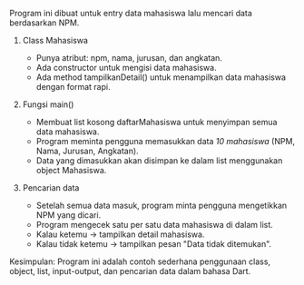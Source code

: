 Program ini dibuat untuk entry data mahasiswa lalu mencari data berdasarkan NPM.

1. Class Mahasiswa

   * Punya atribut: npm, nama, jurusan, dan angkatan.
   * Ada constructor untuk mengisi data mahasiswa.
   * Ada method tampilkanDetail() untuk menampilkan data mahasiswa dengan format rapi.

2. Fungsi main()

   * Membuat list kosong daftarMahasiswa untuk menyimpan semua data mahasiswa.
   * Program meminta pengguna memasukkan data *10 mahasiswa* (NPM, Nama, Jurusan, Angkatan).
   * Data yang dimasukkan akan disimpan ke dalam list menggunakan object Mahasiswa.

3. Pencarian data

   * Setelah semua data masuk, program minta pengguna mengetikkan NPM yang dicari.
   * Program mengecek satu per satu data mahasiswa di dalam list.
   * Kalau ketemu → tampilkan detail mahasiswa.
   * Kalau tidak ketemu → tampilkan pesan "Data tidak ditemukan".

Kesimpulan:
Program ini adalah contoh sederhana penggunaan class, object, list, input-output, dan pencarian data dalam bahasa Dart.
